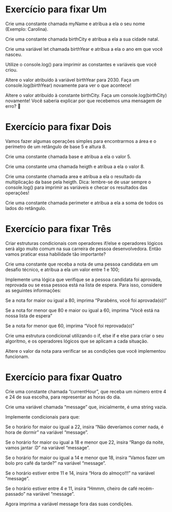 # Exercício para fixar Um

Crie uma constante chamada myName e atribua a ela o seu nome (Exemplo: Carolina).

Crie uma constante chamada birthCity e atribua a ela a sua cidade natal.

Crie uma variável let chamada birthYear e atribua a ela o ano em que você nasceu.

Utilize o console.log() para imprimir as constantes e variáveis que você criou.

Altere o valor atribuído à variável birthYear para 2030. Faça um console.log(birthYear) novamente para ver o que acontece!

Altere o valor atribuído à constante birthCity. Faça um console.log(birthCity) novamente! Você saberia explicar por que recebemos uma mensagem de erro? 🤔

# Exercício para fixar Dois

Vamos fazer algumas operações simples para encontrarmos a área e o perímetro de um retângulo de base 5 e altura 8.

Crie uma constante chamada base e atribua a ela o valor 5.

Crie uma constante uma chamada heigth e atribua a ela o valor 8.

Crie uma constante chamada area e atribua a ela o resultado da multiplicação da base pela heigth. Dica: lembre-se de usar sempre o console.log() para imprimir as variáveis e checar os resultados das operações!

Crie uma constante chamada perimeter e atribua a ela a soma de todos os lados do retângulo.

# Exercício para fixar Três 

Criar estruturas condicionais com operadores if/else e operadores lógicos será algo muito comum na sua carreira de pessoa desenvolvedora. Então vamos praticar essa habilidade tão importante?

Crie uma constante que receba a nota de uma pessoa candidata em um desafio técnico, e atribua a ela um valor entre 1 e 100;

Implemente uma lógica que verifique se a pessoa candidata foi aprovada, reprovada ou se essa pessoa está na lista de espera. Para isso, considere as seguintes informações:

Se a nota for maior ou igual a 80, imprima “Parabéns, você foi aprovada(o)!”

Se a nota for menor que 80 e maior ou igual a 60, imprima “Você está na nossa lista de espera”

Se a nota for menor que 60, imprima “Você foi reprovada(o)”

Crie uma estrutura condicional utilizando o if, else if e else para criar o seu algoritmo, e os operadores lógicos que se aplicam a cada situação.

Altere o valor da nota para verificar se as condições que você implementou funcionam.

# Exercício para fixar Quatro

Crie uma constante chamada “currentHour”, que receba um número entre 4 e 24 de sua escolha, para representar as horas do dia.

Crie uma variável chamada “message” que, inicialmente, é uma string vazia.

Implemente condicionais para que:

Se o horário for maior ou igual a 22, insira “Não deveríamos comer nada, é hora de dormir” na variável “message”.

Se o horário for maior ou igual a 18 e menor que 22, insira “Rango da noite, vamos jantar :D” na variável “message”.

Se o horário for maior ou igual a 14 e menor que 18, insira “Vamos fazer um bolo pro café da tarde?” na variável “message”.

Se o horário estiver entre 11 e 14, insira “Hora do almoço!!!” na variável “message”.

Se o horário estiver entre 4 e 11, insira “Hmmm, cheiro de café recém-passado” na variável “message”.

Agora imprima a variável message fora das suas condições.